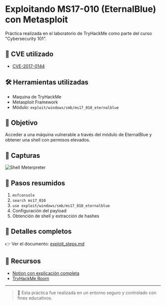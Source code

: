 # Exploitando MS17-010 (EternalBlue) con Metasploit

Práctica realizada en el laboratorio de TryHackMe como parte del curso "Cybersecurity 101".

## 📌 CVE utilizado
- [CVE-2017-0144](https://nvd.nist.gov/vuln/detail/CVE-2017-0144)

## 🛠️ Herramientas utilizadas
- Maquina de TryHackMe
- Metasploit Framework
- Módulo: `exploit/windows/smb/ms17_010_eternalblue`

## 🧪 Objetivo
Acceder a una máquina vulnerable a través del módulo de EternalBlue y obtener una shell con permisos elevados.

## 📸 Capturas
![Shell Meterpreter](./capturas/meterpreter_shell.png)

## 📝 Pasos resumidos
1. `msfconsole`
2. `search ms17_010`
3. `use exploit/windows/smb/ms17_010_eternalblue`
4. Configuración del payload
5. Obtención de shell y extracción de hashes

## 📄 Detalles completos
👉 Ver el documento: [exploit_steps.md](exploit_steps.md)

## 🔗 Recursos
- [Notion con explicación completa](https://www.notion.so/APUNTES-Cybersecurity-101-Metasploit-TryHackMe-23-7-2025-239fce23a6aa80a693e1c668dcc47a57)
- [TryHackMe Room](https://tryhackme.com/room/metasploit)

---
> 🧪 Esta práctica fue realizada en un entorno seguro y controlado con fines educativos.
